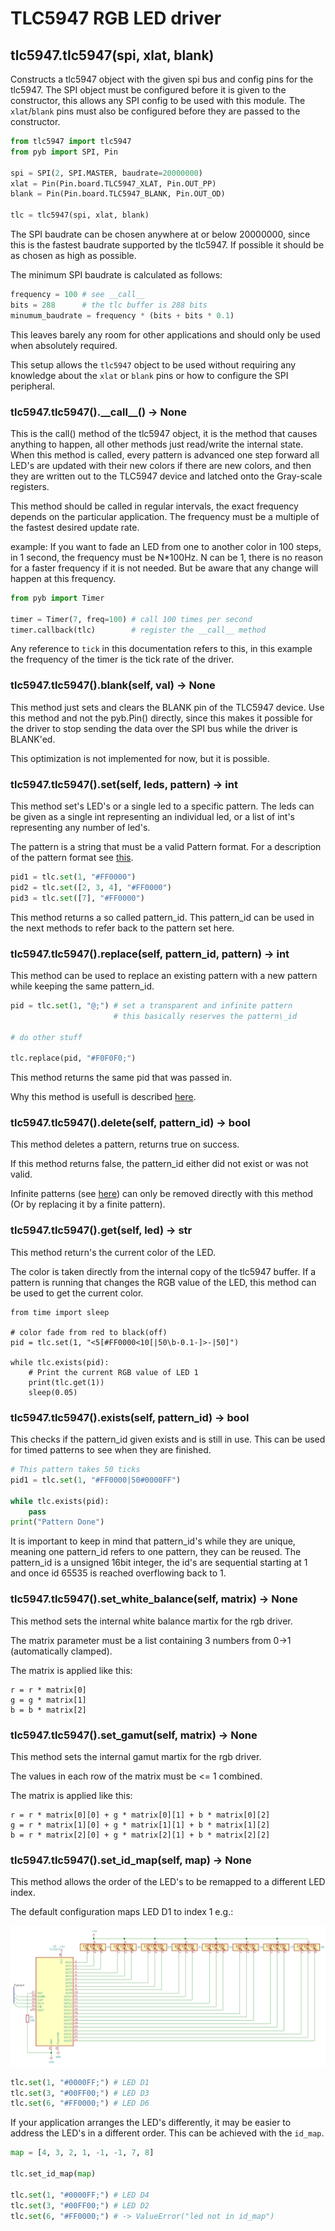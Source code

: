 # TLC5947 RGB LED driver

## tlc5947.tlc5947(spi, xlat, blank)
Constructs a tlc5947 object with the given spi bus and config pins for
the tlc5947. The SPI object must be configured before it is given to
the constructor, this allows any SPI config to be used with this
module. The `xlat`/`blank` pins must also be configured before they
are passed to the constructor.

```python
from tlc5947 import tlc5947
from pyb import SPI, Pin

spi = SPI(2, SPI.MASTER, baudrate=20000000)
xlat = Pin(Pin.board.TLC5947_XLAT, Pin.OUT_PP)
blank = Pin(Pin.board.TLC5947_BLANK, Pin.OUT_OD)

tlc = tlc5947(spi, xlat, blank)
```

The SPI baudrate can be chosen anywhere at or below 20000000, since
this is the fastest baudrate supported by the tlc5947. If possible it
should be as chosen as high as possible.

The minimum SPI baudrate is calculated as follows:
```python
frequency = 100 # see __call__
bits = 288      # the tlc buffer is 288 bits
minumum_baudrate = frequency * (bits + bits * 0.1)
```

This leaves barely any room for other applications and should only be
used when absolutely required.

This setup allows the `tlc5947` object to be used without requiring
any knowledge about the `xlat` or `blank` pins or how to configure the
SPI peripheral.


### tlc5947.tlc5947().\_\_call\_\_() -> None
This is the call() method of the tlc5947 object, it is the method that
causes anything to happen, all other methods just read/write the
internal state. When this method is called, every pattern is advanced
one step forward all LED's are updated with their new colors if there
are new colors, and then they are written out to the TLC5947 device
and latched onto the Gray-scale registers.

This method should be called in regular intervals, the exact frequency
depends on the particular application. The frequency must be a
multiple of the fastest desired update rate.

example: If you want to fade an LED from one to another color in 100
steps, in 1 second, the frequency must be N*100Hz. N can be 1, there
is no reason for a faster frequency if it is not needed. But be aware
that any change will happen at this frequency.

```python
from pyb import Timer

timer = Timer(7, freq=100) # call 100 times per second
timer.callback(tlc)        # register the __call__ method
```

Any reference to `tick` in this documentation refers to this, in this
example the frequency of the timer is the tick rate of the driver.


### tlc5947.tlc5947().blank(self, val) -> None
This method just sets and clears the BLANK pin of the TLC5947 device.
Use this method and not the pyb.Pin() directly, since this makes it
possible for the driver to stop sending the data over the SPI bus
while the driver is BLANK'ed.

This optimization is not implemented for now, but it is possible.


### tlc5947.tlc5947().set(self, leds, pattern) -> int
This method set's LED's or a single led to a specific pattern. The
leds can be given as a single int representing an individual led, or a
list of int's representing any number of led's.

The pattern is a string that must be a valid Pattern format.
For a description of the pattern format see [this](format.md).

```python
pid1 = tlc.set(1, "#FF0000")
pid2 = tlc.set([2, 3, 4], "#FF0000")
pid3 = tlc.set([7], "#FF0000")
```

This method returns a so called pattern\_id. This pattern\_id can be
used in the next methods to refer back to the pattern set here.


### tlc5947.tlc5947().replace(self, pattern\_id, pattern) -> int
This method can be used to replace an existing pattern with a new
pattern while keeping the same pattern\_id.

```python
pid = tlc.set(1, "@;") # set a transparent and infinite pattern
                       # this basically reserves the pattern\_id

# do other stuff

tlc.replace(pid, "#F0F0F0;")
```

This method returns the same pid that was passed in.

Why this method is usefull is described [here](format.md).


### tlc5947.tlc5947().delete(self, pattern\_id) -> bool
This method deletes a pattern, returns true on success.

If this method returns false, the pattern\_id either did not exist or
was not valid.

Infinite patterns (see [here](format.md)) can only be removed directly
with this method (Or by replacing it by a finite pattern).


### tlc5947.tlc5947().get(self, led) -> str
This method return's the current color of the LED.

The color is taken directly from the internal copy of the tlc5947
buffer. If a pattern is running that changes the RGB value of the
LED, this method can be used to get the current color.

```
from time import sleep

# color fade from red to black(off)
pid = tlc.set(1, "<5[#FF0000<10[|50\b-0.1-]>-|50]")

while tlc.exists(pid):
    # Print the current RGB value of LED 1
    print(tlc.get(1))
    sleep(0.05)
```


### tlc5947.tlc5947().exists(self, pattern\_id) -> bool
This checks if the pattern\_id given exists and is still in use. This
can be used for timed patterns to see when they are finished.

```python
# This pattern takes 50 ticks
pid1 = tlc.set(1, "#FF0000|50#0000FF")

while tlc.exists(pid):
    pass
print("Pattern Done")
```

It is important to keep in mind that pattern\_id's while they are
unique, meaning one pattern\_id refers to one pattern, they can be
reused.
The pattern\_id is a unsigned 16bit integer, the id's are sequential
starting at 1 and once id 65535 is reached overflowing back to 1.


### tlc5947.tlc5947().set\_white\_balance(self, matrix) -> None
This method sets the internal white balance martix for the rgb driver.

The matrix parameter must be a list containing 3 numbers from 0->1
(automatically clamped).

The matrix is applied like this:

```
r = r * matrix[0]
g = g * matrix[1]
b = b * matrix[2]
```


### tlc5947.tlc5947().set\_gamut(self, matrix) -> None
This method sets the internal gamut martix for the rgb driver.

The values in each row of the matrix must be <= 1 combined.

The matrix is applied like this:

```
r = r * matrix[0][0] + g * matrix[0][1] + b * matrix[0][2]
g = r * matrix[1][0] + g * matrix[1][1] + b * matrix[1][2]
b = r * matrix[2][0] + g * matrix[2][1] + b * matrix[2][2]
```


### tlc5947.tlc5947().set\_id\_map(self, map) -> None
This method allows the order of the LED's to be remapped to a
different LED index.

The default configuration maps LED D1 to index 1 e.g.:

<p align="center"><img src="schematic.png" alt="schematic.png"></p>

```python
tlc.set(1, "#0000FF;") # LED D1
tlc.set(3, "#00FF00;") # LED D3
tlc.set(6, "#FF0000;") # LED D6
```

If your application arranges the LED's differently, it may be easier
to address the LED's in a different order. This can be achieved with
the `id_map`.

```python
map = [4, 3, 2, 1, -1, -1, 7, 8]

tlc.set_id_map(map)

tlc.set(1, "#0000FF;") # LED D4
tlc.set(3, "#00FF00;") # LED D2
tlc.set(6, "#FF0000;") # -> ValueError("led not in id_map")
```
